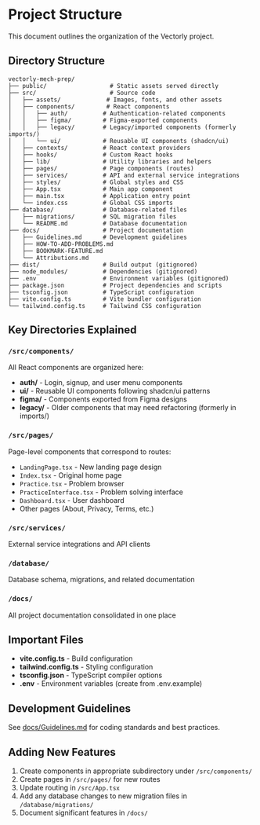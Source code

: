 # Project Structure

This document outlines the organization of the Vectorly project.

## Directory Structure

```
vectorly-mech-prep/
├── public/                  # Static assets served directly
├── src/                     # Source code
│   ├── assets/             # Images, fonts, and other assets
│   ├── components/         # React components
│   │   ├── auth/          # Authentication-related components
│   │   ├── figma/         # Figma-exported components
│   │   ├── legacy/        # Legacy/imported components (formerly imports/)
│   │   └── ui/            # Reusable UI components (shadcn/ui)
│   ├── contexts/          # React context providers
│   ├── hooks/             # Custom React hooks
│   ├── lib/               # Utility libraries and helpers
│   ├── pages/             # Page components (routes)
│   ├── services/          # API and external service integrations
│   ├── styles/            # Global styles and CSS
│   ├── App.tsx            # Main app component
│   ├── main.tsx           # Application entry point
│   └── index.css          # Global CSS imports
├── database/              # Database-related files
│   ├── migrations/        # SQL migration files
│   └── README.md          # Database documentation
├── docs/                  # Project documentation
│   ├── Guidelines.md      # Development guidelines
│   ├── HOW-TO-ADD-PROBLEMS.md
│   ├── BOOKMARK-FEATURE.md
│   └── Attributions.md
├── dist/                  # Build output (gitignored)
├── node_modules/          # Dependencies (gitignored)
├── .env                   # Environment variables (gitignored)
├── package.json           # Project dependencies and scripts
├── tsconfig.json          # TypeScript configuration
├── vite.config.ts         # Vite bundler configuration
└── tailwind.config.ts     # Tailwind CSS configuration
```

## Key Directories Explained

### `/src/components/`
All React components are organized here:
- **auth/** - Login, signup, and user menu components
- **ui/** - Reusable UI components following shadcn/ui patterns
- **figma/** - Components exported from Figma designs
- **legacy/** - Older components that may need refactoring (formerly in imports/)

### `/src/pages/`
Page-level components that correspond to routes:
- `LandingPage.tsx` - New landing page design
- `Index.tsx` - Original home page
- `Practice.tsx` - Problem browser
- `PracticeInterface.tsx` - Problem solving interface
- `Dashboard.tsx` - User dashboard
- Other pages (About, Privacy, Terms, etc.)

### `/src/services/`
External service integrations and API clients

### `/database/`
Database schema, migrations, and related documentation

### `/docs/`
All project documentation consolidated in one place

## Important Files

- **vite.config.ts** - Build configuration
- **tailwind.config.ts** - Styling configuration
- **tsconfig.json** - TypeScript compiler options
- **.env** - Environment variables (create from .env.example)

## Development Guidelines

See [docs/Guidelines.md](./docs/Guidelines.md) for coding standards and best practices.

## Adding New Features

1. Create components in appropriate subdirectory under `/src/components/`
2. Create pages in `/src/pages/` for new routes
3. Update routing in `/src/App.tsx`
4. Add any database changes to new migration files in `/database/migrations/`
5. Document significant features in `/docs/`

